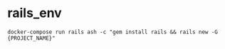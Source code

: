 # rails_env

```
docker-compose run rails ash -c "gem install rails && rails new -G {PROJECT_NAME}"
```
